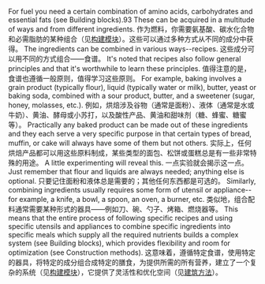 For fuel you need a certain combination of amino acids, carbohydrates and essential  fats  (see  Building blocks).93  These  can  be  acquired  in  a  multitude  of ways and from different ingredients. 
作为燃料，你需要氨基酸、碳水化合物和必需脂肪的某种组合（见[构建模块]()）。这些可以通过多种方式从不同的成分中获得。
The ingredients can be combined in various ways--recipes. 
这些成分可以用不同的方式组合——食谱。
It's noted that recipes also follow general principles and that it's worthwhile  to  learn  these  principles. 
值得注意的是，食谱也遵循一般原则，值得学习这些原则。
For  example,  baking  involves  a  grain product (typically flour), liquid (typically water or milk), butter, yeast or baking soda,  combined  with  a  sour  product,  butter,  and  a  sweetener  (sugar,  honey, molasses,  etc.). 
例如，烘焙涉及谷物（通常是面粉）、液体（通常是水或牛奶）、黄油、酵母或小苏打，以及酸性产品、黄油和甜味剂（糖、蜂蜜、糖蜜等）。
Practically  any  baked  product  can  be  made  out  of  these ingredients and they each serve a very specific purpose in that certain types of bread,  muffin,  or  cake  will  always  have  some  of  them  but  not  others. 
实际上，任何烘焙产品都可以用这些原料制成，某些类型的面包、松饼或蛋糕总是有一些非常特殊的用途。
A  little experimenting will reveal this. 
一点实验就会揭示这一点。 
Just remember that flour and liquids are always needed;  anything  else  is  optional. 
只要记住面粉和液体总是需要的；其他任何东西都是可选的。 
Similarly,  combining  ingredients  usually requires  some  form  of  utensil  or  appliance--for  example,  a  knife,  a  bowl,  a spoon, an oven, a burner, etc. 
类似地，组合配料通常需要某种形式的器具——例如刀、碗、勺子、烤箱、燃烧器等。 
This  means  that  the  entire  process  of  following  specific  recipes  and  using specific  utensils  and  appliances  to  combine  specific  ingredients  into  specific meals  which  supply  all  the  required  nutrients  builds  a  complex  system  (see Building  blocks),  which  provides  flexibility  and  room  for  optimization  (see Construction methods).
这意味着，遵循特定食谱，使用特定的器具，将特定的成分组合成特定的膳食，为提供所需的所有营养，建立了一个复杂的系统（见[构建模块]()），它提供了灵活性和优化空间（见[建筑方法]()）。 